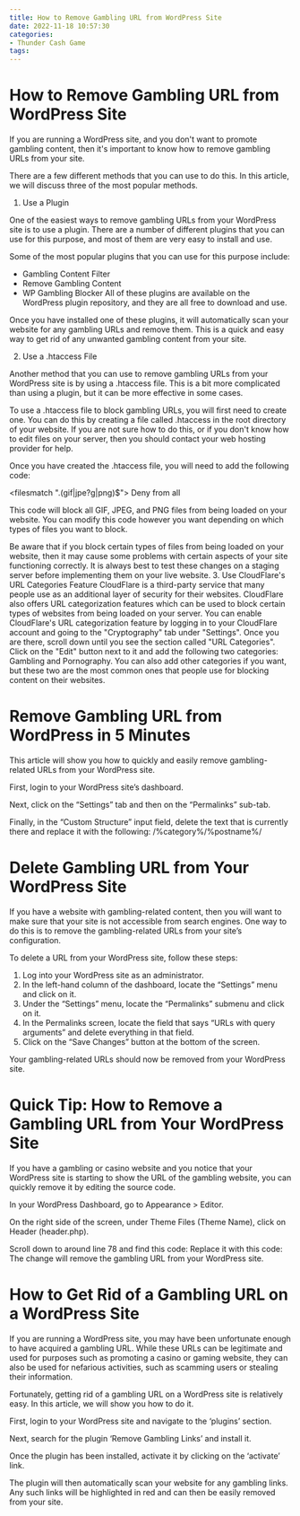 ```yaml
---
title: How to Remove Gambling URL from WordPress Site 
date: 2022-11-18 10:57:30
categories:
- Thunder Cash Game
tags:
---
```



# How to Remove Gambling URL from WordPress Site 

If you are running a WordPress site, and you don't want to promote gambling content, then it's important to know how to remove gambling URLs from your site. 

There are a few different methods that you can use to do this. In this article, we will discuss three of the most popular methods. 

1. Use a Plugin 

One of the easiest ways to remove gambling URLs from your WordPress site is to use a plugin. There are a number of different plugins that you can use for this purpose, and most of them are very easy to install and use.

Some of the most popular plugins that you can use for this purpose include: 
- Gambling Content Filter 
- Remove Gambling Content 
- WP Gambling Blocker 
All of these plugins are available on the WordPress plugin repository, and they are all free to download and use. 

Once you have installed one of these plugins, it will automatically scan your website for any gambling URLs and remove them. This is a quick and easy way to get rid of any unwanted gambling content from your site. 

2. Use a .htaccess File 

Another method that you can use to remove gambling URLs from your WordPress site is by using a .htaccess file. This is a bit more complicated than using a plugin, but it can be more effective in some cases. 

To use a .htaccess file to block gambling URLs, you will first need to create one. You can do this by creating a file called .htaccess in the root directory of your website. If you are not sure how to do this, or if you don't know how to edit files on your server, then you should contact your web hosting provider for help. 

Once you have created the .htaccess file, you will need to add the following code: 

<filesmatch ".(gif|jpe?g|png)$"> 		 Deny from all </filesmatch>



 This code will block all GIF, JPEG, and PNG files from being loaded on your website. You can modify this code however you want depending on which types of files you want to block. 



 Be aware that if you block certain types of files from being loaded on your website, then it may cause some problems with certain aspects of your site functioning correctly. It is always best to test these changes on a staging server before implementing them on your live website. 
3. Use CloudFlare's URL Categories Feature 
CloudFlare is a third-party service that many people use as an additional layer of security for their websites. CloudFlare also offers URL categorization features which can be used to block certain types of websites from being loaded on your server. 
You can enable CloudFlare's URL categorization feature by logging in to your CloudFlare account and going to the "Cryptography" tab under "Settings". Once you are there, scroll down until you see the section called "URL Categories". Click on the "Edit" button next to it and add the following two categories: Gambling and Pornography. You can also add other categories if you want, but these two are the most common ones that people use for blocking content on their websites.

# Remove Gambling URL from WordPress in 5 Minutes 

This article will show you how to quickly and easily remove gambling-related URLs from your WordPress site.

First, login to your WordPress site’s dashboard.

Next, click on the “Settings” tab and then on the “Permalinks” sub-tab.

Finally, in the “Custom Structure” input field, delete the text that is currently there and replace it with the following: /%category%/%postname%/

# Delete Gambling URL from Your WordPress Site 

If you have a website with gambling-related content, then you will want to make sure that your site is not accessible from search engines. One way to do this is to remove the gambling-related URLs from your site’s configuration. 

To delete a URL from your WordPress site, follow these steps: 

1. Log into your WordPress site as an administrator.
2. In the left-hand column of the dashboard, locate the “Settings” menu and click on it.
3. Under the “Settings” menu, locate the “Permalinks” submenu and click on it.
4. In the Permalinks screen, locate the field that says “URLs with query arguments” and delete everything in that field. 
5. Click on the “Save Changes” button at the bottom of the screen. 

Your gambling-related URLs should now be removed from your WordPress site.

# Quick Tip: How to Remove a Gambling URL from Your WordPress Site 

If you have a gambling or casino website and you notice that your WordPress site is starting to show the URL of the gambling website, you can quickly remove it by editing the source code.

In your WordPress Dashboard, go to Appearance > Editor.

On the right side of the screen, under Theme Files (Theme Name), click on Header (header.php).

Scroll down to around line 78 and find this code:
Replace it with this code: 
The change will remove the gambling URL from your WordPress site.

# How to Get Rid of a Gambling URL on a WordPress Site

If you are running a WordPress site, you may have been unfortunate enough to have acquired a gambling URL. While these URLs can be legitimate and used for purposes such as promoting a casino or gaming website, they can also be used for nefarious activities, such as scamming users or stealing their information.

Fortunately, getting rid of a gambling URL on a WordPress site is relatively easy. In this article, we will show you how to do it.

First, login to your WordPress site and navigate to the ‘plugins’ section.

Next, search for the plugin ‘Remove Gambling Links’ and install it.

Once the plugin has been installed, activate it by clicking on the ‘activate’ link.

The plugin will then automatically scan your website for any gambling links. Any such links will be highlighted in red and can then be easily removed from your site.